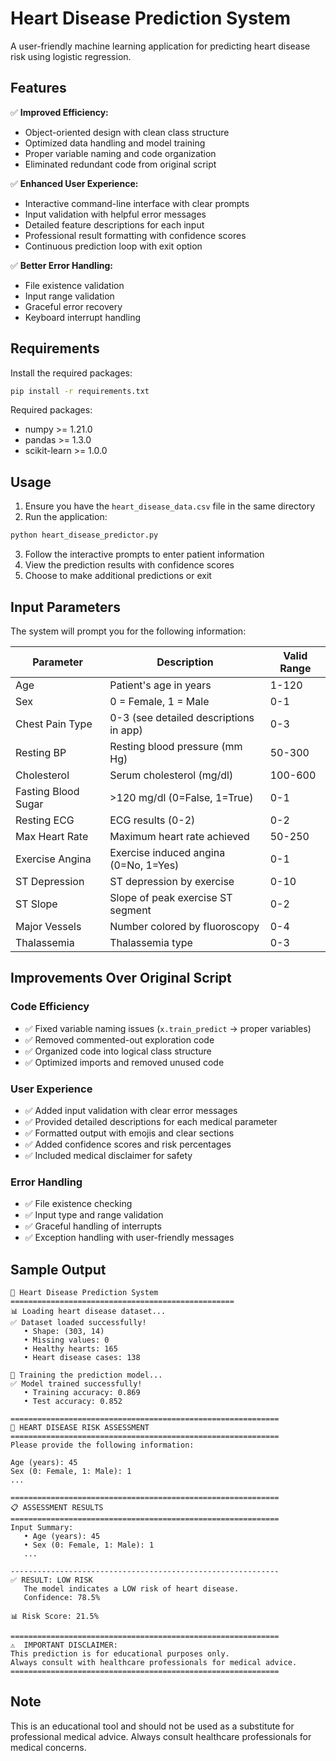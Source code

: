 # Heart Disease Prediction System

A user-friendly machine learning application for predicting heart disease risk using logistic regression.

## Features

✅ **Improved Efficiency:**
- Object-oriented design with clean class structure
- Optimized data handling and model training
- Proper variable naming and code organization
- Eliminated redundant code from original script

✅ **Enhanced User Experience:**
- Interactive command-line interface with clear prompts
- Input validation with helpful error messages
- Detailed feature descriptions for each input
- Professional result formatting with confidence scores
- Continuous prediction loop with exit option

✅ **Better Error Handling:**
- File existence validation
- Input range validation
- Graceful error recovery
- Keyboard interrupt handling

## Requirements

Install the required packages:

```bash
pip install -r requirements.txt
```

Required packages:
- numpy >= 1.21.0
- pandas >= 1.3.0
- scikit-learn >= 1.0.0

## Usage

1. Ensure you have the `heart_disease_data.csv` file in the same directory
2. Run the application:

```bash
python heart_disease_predictor.py
```

3. Follow the interactive prompts to enter patient information
4. View the prediction results with confidence scores
5. Choose to make additional predictions or exit

## Input Parameters

The system will prompt you for the following information:

| Parameter | Description | Valid Range |
|-----------|-------------|-------------|
| Age | Patient's age in years | 1-120 |
| Sex | 0 = Female, 1 = Male | 0-1 |
| Chest Pain Type | 0-3 (see detailed descriptions in app) | 0-3 |
| Resting BP | Resting blood pressure (mm Hg) | 50-300 |
| Cholesterol | Serum cholesterol (mg/dl) | 100-600 |
| Fasting Blood Sugar | >120 mg/dl (0=False, 1=True) | 0-1 |
| Resting ECG | ECG results (0-2) | 0-2 |
| Max Heart Rate | Maximum heart rate achieved | 50-250 |
| Exercise Angina | Exercise induced angina (0=No, 1=Yes) | 0-1 |
| ST Depression | ST depression by exercise | 0-10 |
| ST Slope | Slope of peak exercise ST segment | 0-2 |
| Major Vessels | Number colored by fluoroscopy | 0-4 |
| Thalassemia | Thalassemia type | 0-3 |

## Improvements Over Original Script

### Code Efficiency
- ✅ Fixed variable naming issues (`x.train_predict` → proper variables)
- ✅ Removed commented-out exploration code
- ✅ Organized code into logical class structure
- ✅ Optimized imports and removed unused code

### User Experience
- ✅ Added input validation with clear error messages
- ✅ Provided detailed descriptions for each medical parameter
- ✅ Formatted output with emojis and clear sections
- ✅ Added confidence scores and risk percentages
- ✅ Included medical disclaimer for safety

### Error Handling
- ✅ File existence checking
- ✅ Input type and range validation
- ✅ Graceful handling of interrupts
- ✅ Exception handling with user-friendly messages

## Sample Output

```
🏥 Heart Disease Prediction System
==================================================
📊 Loading heart disease dataset...
✅ Dataset loaded successfully!
   • Shape: (303, 14)
   • Missing values: 0
   • Healthy hearts: 165
   • Heart disease cases: 138

🤖 Training the prediction model...
✅ Model trained successfully!
   • Training accuracy: 0.869
   • Test accuracy: 0.852

============================================================
🏥 HEART DISEASE RISK ASSESSMENT
============================================================
Please provide the following information:

Age (years): 45
Sex (0: Female, 1: Male): 1
...

============================================================
📋 ASSESSMENT RESULTS
============================================================
Input Summary:
   • Age (years): 45
   • Sex (0: Female, 1: Male): 1
   ...

------------------------------------------------------------
✅ RESULT: LOW RISK
   The model indicates a LOW risk of heart disease.
   Confidence: 78.5%

📊 Risk Score: 21.5%

============================================================
⚠️  IMPORTANT DISCLAIMER:
This prediction is for educational purposes only.
Always consult with healthcare professionals for medical advice.
============================================================
```

## Note

This is an educational tool and should not be used as a substitute for professional medical advice. Always consult healthcare professionals for medical concerns.
